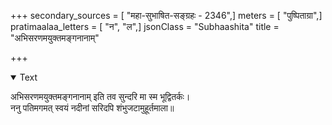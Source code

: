 +++
secondary_sources = [ "महा-सुभाषित-सङ्ग्रहः - 2346",]
meters = [ "पुष्पिताग्रा",]
pratimaalaa_letters = [ "न", "ल",]
jsonClass = "Subhaashita"
title = "अभिसरणमयुक्तमङ्गनानाम्"

+++

<details open><summary>Text</summary>

अभिसरणमयुक्तमङ्गनानाम् इति तव सुन्दरि मा स्म भूद्वितर्कः।  
ननु पतिमगमत् स्वयं नदीनां सरिदपि शंभुजटामुहूर्तमाला॥
</details>
